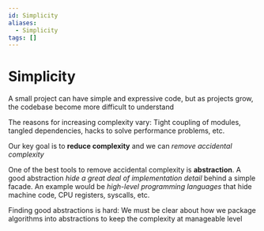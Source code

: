 ```yaml
---
id: Simplicity
aliases:
  - Simplicity
tags: []
---
```


# Simplicity

A small project can have simple and expressive code, but as projects grow, the codebase become more difficult to understand

The reasons for increasing complexity vary: Tight coupling of modules, tangled dependencies, hacks to solve performance problems, etc.

Our key goal is to **reduce complexity** and we can _remove accidental complexity_

One of the best tools to remove accidental complexity is **abstraction**. A good abstraction _hide a great deal of implementation detail_ behind a simple facade. An example would be _high-level programming languages_ that hide machine code, CPU registers, syscalls, etc.

Finding good abstractions is hard: We must be clear about how we package algorithms into abstractions to keep the complexity at manageable level
